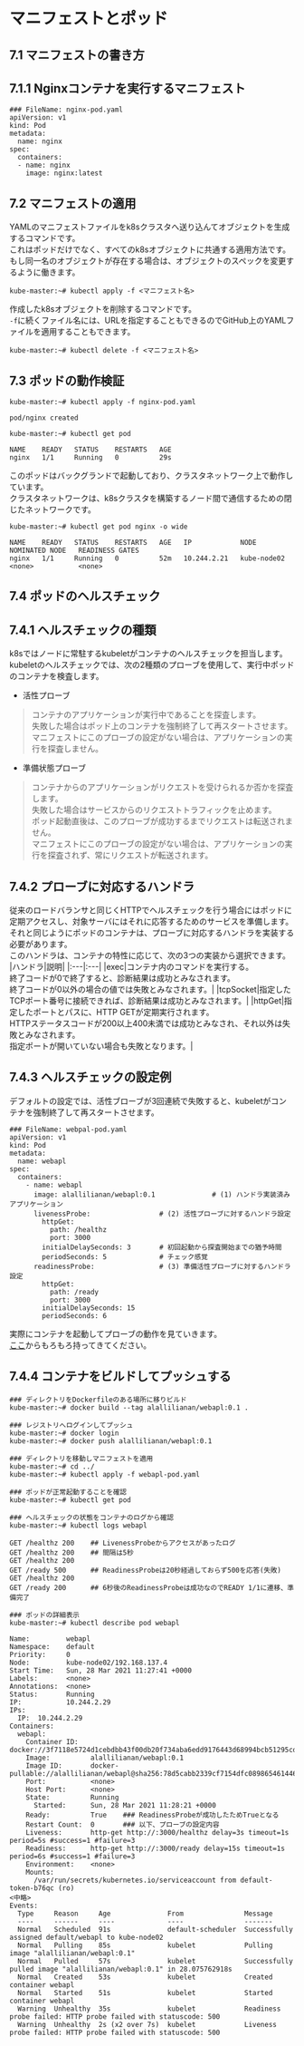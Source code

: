 # マニフェストとポッド
## 7.1 マニフェストの書き方
## 7.1.1 Nginxコンテナを実行するマニフェスト
```
### FileName: nginx-pod.yaml
apiVersion: v1
kind: Pod
metadata:
  name: nginx
spec:
  containers:
  - name: nginx
    image: nginx:latest
```
## 7.2 マニフェストの適用
YAMLのマニフェストファイルをk8sクラスタへ送り込んてオブジェクトを生成するコマンドです。  
これはポッドだけでなく、すべてのk8sオブジェクトに共通する適用方法です。  
もし同一名のオブジェクトが存在する場合は、オブジェクトのスペックを変更するように働きます。
```
kube-master:~# kubectl apply -f <マニフェスト名>
```
作成したk8sオブジェクトを削除するコマンドです。  
`-f`に続くファイル名には、URLを指定することもできるのでGitHub上のYAMLファイルを適用することもできます。
```
kube-master:~# kubectl delete -f <マニフェスト名>
```
## 7.3 ポッドの動作検証
```
kube-master:~# kubectl apply -f nginx-pod.yaml
```
```
pod/nginx created
```
```
kube-master:~# kubectl get pod
```
```
NAME    READY   STATUS    RESTARTS   AGE
nginx   1/1     Running   0          29s
```
このポッドはバックグランドで起動しており、クラスタネットワーク上で動作しています。  
クラスタネットワークは、k8sクラスタを構築するノード間で通信するための閉じたネットワークです。
```
kube-master:~# kubectl get pod nginx -o wide
```
```
NAME    READY   STATUS    RESTARTS   AGE   IP            NODE          NOMINATED NODE   READINESS GATES
nginx   1/1     Running   0          52m   10.244.2.21   kube-node02   <none>           <none>
```
## 7.4 ポッドのヘルスチェック
## 7.4.1 ヘルスチェックの種類
k8sではノードに常駐するkubeletがコンテナのヘルスチェックを担当します。  
kubeletのヘルスチェックでは、次の2種類のプローブを使用して、実行中ポッドのコンテナを検査します。
- 活性プローブ
> コンテナのアプリケーションが実行中であることを探査します。  
> 失敗した場合はポッド上のコンテナを強制終了して再スタートさせます。  
> マニフェストにこのプローブの設定がない場合は、アプリケーションの実行を探査しません。

- 準備状態プローブ
> コンテナからのアプリケーションがリクエストを受けられるか否かを探査します。  
> 失敗した場合はサービスからのリクエストトラフィックを止めます。  
> ポッド起動直後は、このプローブが成功するまでリクエストは転送されません。  
> マニフェストにこのプローブの設定がない場合は、アプリケーションの実行を探査されず、常にリクエストが転送されます。

## 7.4.2 プローブに対応するハンドラ
従来のロードバランサと同じくHTTPでヘルスチェックを行う場合にはポッドに定期アクセスし、対象サーバにはそれに応答するためのサービスを準備します。  
それと同じようにポッドのコンテナは、プローブに対応するハンドラを実装する必要があります。  
このハンドラは、コンテナの特性に応じて、次の3つの実装から選択できます。
|ハンドラ|説明|
|:---|:---|
|exec|コンテナ内のコマンドを実行する。</br>終了コードが0で終了すると、診断結果は成功とみなされます。</br>終了コードが0以外の場合の値では失敗とみなされます。|
|tcpSocket|指定したTCPポート番号に接続できれば、診断結果は成功とみなされます。|
|httpGet|指定したポートとパスに、HTTP GETが定期実行されます。</br>HTTPステータスコードが200以上400未満では成功とみなされ、それ以外は失敗とみなされます。</br>指定ポートが開いていない場合も失敗となります。|

## 7.4.3 ヘルスチェックの設定例
デフォルトの設定では、活性ブローブが3回連続で失敗すると、kubeletがコンテナを強制終了して再スタートさせます。
```
### FileName: webpal-pod.yaml
apiVersion: v1
kind: Pod
metadata:
  name: webapl
spec:
  containers:
    - name: webapl
      image: alallilianan/webapl:0.1              # (1) ハンドラ実装済みアプリケーション
      livenessProbe:                 # (2) 活性プローブに対するハンドラ設定
        httpGet:
          path: /healthz
          port: 3000
        initialDelaySeconds: 3       # 初回起動から探査開始までの猶予時間
        periodSeconds: 5             # チェック感覚
      readinessProbe:                # (3) 準備活性プローブに対するハンドラ設定
        httpGet:
          path: /ready
          port: 3000
        initialDelaySeconds: 15
        periodSeconds: 6
```
実際にコンテナを起動してプローブの動作を見ていきます。  
[ここ](https://github.com/takara9/codes_for_lessons/tree/master/step07/hc-probe)からもろもろ持ってきてください。
## 7.4.4 コンテナをビルドしてプッシュする
```
### ディレクトリをDockerfileのある場所に移りビルド
kube-master:~# docker build --tag alallilianan/webapl:0.1 .
```
```
### レジストリへログインしてプッシュ
kube-master:~# docker login
kube-master:~# docker push alallilianan/webapl:0.1
```
```
### ディレクトリを移動しマニフェストを適用
kube-master:~# cd ../
kube-master:~# kubectl apply -f webapl-pod.yaml
```
```
### ポッドが正常起動することを確認
kube-master:~# kubectl get pod
```
```
### ヘルスチェックの状態をコンテナのログから確認
kube-master:~# kubectl logs webapl
```
```
GET /healthz 200    ## LivenessProbeからアクセスがあったログ
GET /healthz 200    ## 間隔は5秒
GET /healthz 200
GET /ready 500      ## ReadinessProbeは20秒経過しておらず500を応答(失敗)
GET /healthz 200
GET /ready 200      ## 6秒後のReadinessProbeは成功なのでREADY 1/1に遷移、準備完了
```
```
### ポッドの詳細表示
kube-master:~# kubectl describe pod webapl
```
```
Name:         webapl
Namespace:    default
Priority:     0
Node:         kube-node02/192.168.137.4
Start Time:   Sun, 28 Mar 2021 11:27:41 +0000
Labels:       <none>
Annotations:  <none>
Status:       Running
IP:           10.244.2.29
IPs:
  IP:  10.244.2.29
Containers:
  webapl:
    Container ID:   docker://3f7118e5724d1cebdbb43f00db20f734aba6edd9176443d68994bcb51295cdef
    Image:          alallilianan/webapl:0.1
    Image ID:       docker-pullable://alallilianan/webapl@sha256:78d5cabb2339cf7154dfc089865461446daa57f28129d7d45f445dab9dfbb05d
    Port:           <none>
    Host Port:      <none>
    State:          Running
      Started:      Sun, 28 Mar 2021 11:28:21 +0000
    Ready:          True    ### ReadinessProbeが成功したためTrueとなる
    Restart Count:  0       ### 以下、プローブの設定内容
    Liveness:       http-get http://:3000/healthz delay=3s timeout=1s period=5s #success=1 #failure=3
    Readiness:      http-get http://:3000/ready delay=15s timeout=1s period=6s #success=1 #failure=3
    Environment:    <none>
    Mounts:
      /var/run/secrets/kubernetes.io/serviceaccount from default-token-b76qc (ro)
<中略>
Events:
  Type     Reason     Age              From               Message
  ----     ------     ----             ----               -------
  Normal   Scheduled  91s              default-scheduler  Successfully assigned default/webapl to kube-node02
  Normal   Pulling    85s              kubelet            Pulling image "alallilianan/webapl:0.1"
  Normal   Pulled     57s              kubelet            Successfully pulled image "alallilianan/webapl:0.1" in 28.075762918s
  Normal   Created    53s              kubelet            Created container webapl
  Normal   Started    51s              kubelet            Started container webapl
  Warning  Unhealthy  35s              kubelet            Readiness probe failed: HTTP probe failed with statuscode: 500
  Warning  Unhealthy  2s (x2 over 7s)  kubelet            Liveness probe failed: HTTP probe failed with statuscode: 500
```
